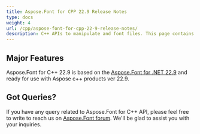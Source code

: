 ```yaml
---
title: Aspose.Font for CPP 22.9 Release Notes
type: docs
weight: 4
url: /cpp/aspose-font-for-cpp-22-9-release-notes/
description: C++ APIs to manipulate and font files. This page contains new Aspose.Font for C++ features, enhancement, and bug fixes in 2023, version 22.9.
---
```


## Major Features

Aspose.Font for C++ 22.9  is based on the [Aspose.Font for .NET 22.9](/font/net/aspose-font-for-net-22-9-release-notes/) and ready for use with Aspose c++ products ver 22.9.

## Got Queries?
If you have any query related to Aspose.Font for C++ API, please feel free to write to reach us on [Aspose.Font forum](https://forum.aspose.com/c/font/). We'll be glad to assist you with your inquiries.
